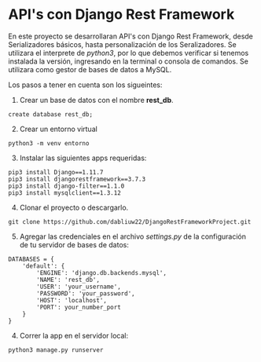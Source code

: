 # API's con Django Rest Framework

En este proyecto se desarrollaran API's con Django Rest Framework, desde Serializadores básicos,
hasta personalización de los Seralizadores. Se utilizara el interprete de *python3*, por lo que
debemos verificar si tenemos instalada la versión, ingresando en la terminal o consola de comandos.
Se utilizara como gestor de bases de datos a MySQL.

Los pasos a tener en cuenta son los sigueintes:
1. Crear un base de datos con el nombre **rest_db**.
```
create database rest_db;
```
2. Crear un entorno virtual
```
python3 -m venv entorno
```
3. Instalar las siguientes apps requeridas:
```
pip3 install Django==1.11.7
pip3 install djangorestframework==3.7.3
pip3 install django-filter==1.1.0
pip3 install mysqlclient==1.3.12
```
4. Clonar el proyecto o descargarlo.
```
git clone https://github.com/dabliuw22/DjangoRestFrameworkProject.git
```
5. Agregar las credenciales en el archivo *settings.py* de la configuración de tu servidor de bases de datos:
```[python]
DATABASES = {
    'default': {
        'ENGINE': 'django.db.backends.mysql',
        'NAME': 'rest_db',
        'USER': 'your_username',
        'PASSWORD': 'your_password',
        'HOST': 'localhost',
        'PORT': your_number_port
    }
}
```
4. Correr la app en el servidor local:
```
python3 manage.py runserver
```